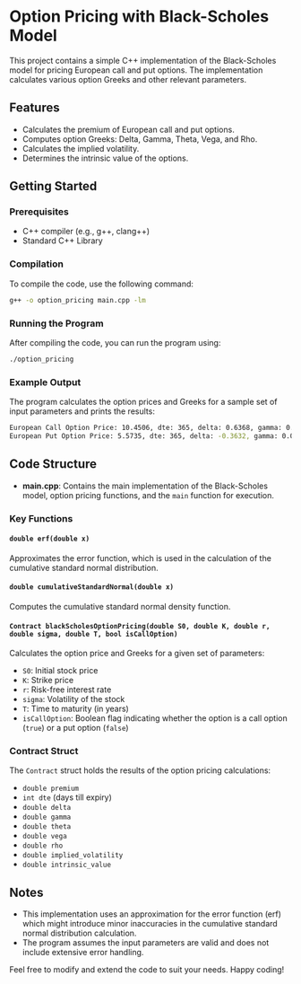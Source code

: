 # Option Pricing with Black-Scholes Model

This project contains a simple C++ implementation of the Black-Scholes model for pricing European call and put options. The implementation calculates various option Greeks and other relevant parameters.

## Features

- Calculates the premium of European call and put options.
- Computes option Greeks: Delta, Gamma, Theta, Vega, and Rho.
- Calculates the implied volatility.
- Determines the intrinsic value of the options.

## Getting Started

### Prerequisites

- C++ compiler (e.g., g++, clang++)
- Standard C++ Library

### Compilation

To compile the code, use the following command:

```sh
g++ -o option_pricing main.cpp -lm
```

### Running the Program

After compiling the code, you can run the program using:

```sh
./option_pricing
```

### Example Output

The program calculates the option prices and Greeks for a sample set of input parameters and prints the results:

```sh
European Call Option Price: 10.4506, dte: 365, delta: 0.6368, gamma: 0.0189, theta: -6.4157, vega: 37.5764, rho: 53.2325, implied volatility: 0.2000, intrinsic value: 0.0000
European Put Option Price: 5.5735, dte: 365, delta: -0.3632, gamma: 0.0189, theta: -1.9332, vega: 37.5764, rho: -41.8905, implied volatility: 0.2000, intrinsic value: 0.0000
```

## Code Structure

- **main.cpp**: Contains the main implementation of the Black-Scholes model, option pricing functions, and the `main` function for execution.

### Key Functions

#### `double erf(double x)`

Approximates the error function, which is used in the calculation of the cumulative standard normal distribution.

#### `double cumulativeStandardNormal(double x)`

Computes the cumulative standard normal density function.

#### `Contract blackScholesOptionPricing(double S0, double K, double r, double sigma, double T, bool isCallOption)`

Calculates the option price and Greeks for a given set of parameters:
- `S0`: Initial stock price
- `K`: Strike price
- `r`: Risk-free interest rate
- `sigma`: Volatility of the stock
- `T`: Time to maturity (in years)
- `isCallOption`: Boolean flag indicating whether the option is a call option (`true`) or a put option (`false`)

### Contract Struct

The `Contract` struct holds the results of the option pricing calculations:
- `double premium`
- `int dte` (days till expiry)
- `double delta`
- `double gamma`
- `double theta`
- `double vega`
- `double rho`
- `double implied_volatility`
- `double intrinsic_value`

## Notes

- This implementation uses an approximation for the error function (erf) which might introduce minor inaccuracies in the cumulative standard normal distribution calculation.
- The program assumes the input parameters are valid and does not include extensive error handling.


Feel free to modify and extend the code to suit your needs. Happy coding!
